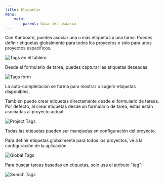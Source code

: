 ```yaml
---
title: Etiquetas
menu:
    main:
        parent: Guía del usuario
---
```


Con Kanboard, puedes asociar una o más etiquetas a una tarea.
Puedes definir etiquetas globalmente para todos los proyectos o solo para unos proyectos específicos.

![Tags en el tablero](/images/v1/tags-board.png)

Desde el formulario de tarea, puedes capturar las etiquetas deseadas:

![Tags form](/images/v1/tags-task.png)

La auto-completación se forma para mostrar o sugerir etiquetas disponibles.

También puede crear etiquetas directamente desde el formulario de tareas.
Por defecto, al crear etiquetas desde un formulario de tarea, éstas están asociadas al proyecto actual:

![Project Tags](/images/v1/tags-projects.png)

Todas las etiquetas pueden ser manejadas en configuración del proyecto.

Para definir etiquetas globalmente para todos los proyectos, ve a la configuración de la aplicación:

![Global Tags](/images/v1/tags-global.png)

Para buscar tareas basadas en etiquetas, solo usa el atributo "tag":

![Search Tags](/images/v1/tags-search.png)